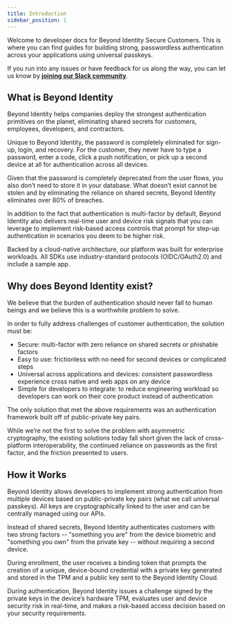 ```yaml
---
title: Introduction
sidebar_position: 1
---
```


Welcome to developer docs for Beyond Identity Secure Customers. This is where you can find guides for building strong, passwordless authentication across your applications using universal passkeys. 

If you run into any issues or have feedback for us along the way, you can let us know by **[joining our Slack community](https://join.slack.com/t/byndid/shared_invite/zt-1anns8n83-NQX4JvW7coi9dksADxgeBQ)**.

## What is Beyond Identity

Beyond Identity helps companies deploy the strongest authentication primitives on the planet, eliminating shared secrets for customers, employees, developers, and contractors. 

Unique to Beyond Identity, the password is completely eliminated for sign-up, login, and recovery. For the customer, they never have to type a password, enter a code, click a push notification, or pick up a second device at all for authentication across all devices. 

Given that the password is completely deprecated from the user flows, you also don’t need to store it in your database. What doesn’t exist cannot be stolen and by eliminating the reliance on shared secrets, Beyond Identity eliminates over 80% of breaches. 

In addition to the fact that authentication is multi-factor by default, Beyond Identity also delivers real-time user and device risk signals that you can leverage to implement risk-based access controls that prompt for step-up authentication in scenarios you deem to be higher risk. 

Backed by a cloud-native architecture, our platform was built for enterprise workloads. All SDKs use industry-standard protocols (OIDC/OAuth2.0) and include a sample app.


## Why does Beyond Identity exist?

We believe that the burden of authentication should never fall to human beings and we believe this is a worthwhile problem to solve. 

In order to fully address challenges of customer authentication, the solution must be:
 - Secure: multi-factor with zero reliance on shared secrets or phishable factors
 - Easy to use: frictionless with no need for second devices or complicated steps
 - Universal across applications and devices: consistent passwordless experience cross native and web apps on any device
 - Simple for developers to integrate: to reduce engineering workload so developers can work on their core product instead of authentication

The only solution that met the above requirements was an authentication framework built off of public-private key pairs. 

While we’re not the first to solve the problem with asymmetric cryptography, the existing solutions today fall short given the lack of cross-platform interoperability, the continued reliance on passwords as the first factor, and the friction presented to users. 



## How it Works
Beyond Identity allows developers to implement strong authentication from multiple devices based on public-private key pairs (what we call universal passkeys). All keys are cryptographically linked to the user and can be centrally managed using our APIs.

Instead of shared secrets, Beyond Identity authenticates customers with two strong factors -- "something you are" from the device biometric and "something you own" from the private key -- without requiring a second device.

During enrollment, the user receives a binding token that prompts the creation of a unique, device-bound credential with a private key generated and stored in the TPM and a public key sent to the Beyond Identity Cloud.

During authentication, Beyond Identity issues a challenge signed by the private keys in the device’s hardware TPM, evaluates user and device 
security risk in real-time, and makes a risk-based access decision based on your security requirements.
